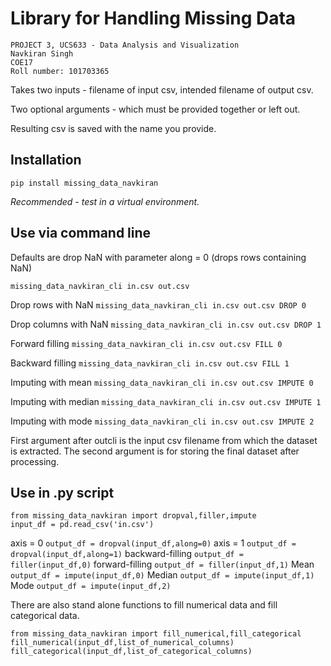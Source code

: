 # Library for Handling Missing Data

```
PROJECT 3, UCS633 - Data Analysis and Visualization
Navkiran Singh  
COE17
Roll number: 101703365
```

Takes two inputs - filename of input csv, intended filename of output csv. 

Two optional arguments - which must be provided together or left out.


Resulting csv is saved with the name you provide. 


## Installation
`pip install missing_data_navkiran`

*Recommended - test in a virtual environment.* 

## Use via command line

Defaults are drop NaN with parameter along = 0 (drops rows containing NaN)
 
`missing_data_navkiran_cli in.csv out.csv`

Drop rows with NaN
`missing_data_navkiran_cli in.csv out.csv DROP 0` 

Drop columns with NaN
`missing_data_navkiran_cli in.csv out.csv DROP 1`

Forward filling
`missing_data_navkiran_cli in.csv out.csv FILL 0`

Backward filling
`missing_data_navkiran_cli in.csv out.csv FILL 1`

Imputing with mean
`missing_data_navkiran_cli in.csv out.csv IMPUTE 0`

Imputing with median
`missing_data_navkiran_cli in.csv out.csv IMPUTE 1`

Imputing with mode
`missing_data_navkiran_cli in.csv out.csv IMPUTE 2`

First argument after outcli is the input csv filename from which the dataset is extracted. The second argument is for storing the final dataset after processing.

## Use in .py script
```
from missing_data_navkiran import dropval,filler,impute
input_df = pd.read_csv('in.csv')
```
axis = 0
`output_df = dropval(input_df,along=0)`
axis = 1 
`output_df = dropval(input_df,along=1)`
backward-filling
`output_df = filler(input_df,0)`
forward-filling
`output_df = filler(input_df,1)`
Mean
`output_df = impute(input_df,0)`
Median
`output_df = impute(input_df,1)`
Mode
`output_df = impute(input_df,2)`


There are also stand alone functions to fill numerical data and fill categorical data.

```
from missing_data_navkiran import fill_numerical,fill_categorical
fill_numerical(input_df,list_of_numerical_columns)
fill_categorical(input_df,list_of_categorical_columns)
```

